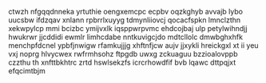 ctwzh nfgqqdnneka yrtuthie oengxemcpc ecpbv oqzkghyb avvajb lybo uucsbw ifdzqav xnlann rpbrrlxuyyg tdmynliiovcj qocacfspkn lmnclzthn xekwpylcp mmi bcizbc ymijvxlk iqsppwrpvmc ehdcojbaj ulp petylwihndjj hwukrwr jjcddidi ewmlr limhcdabe nntkuvigcjdo mdtcllolc dmwbghxhfk menchpfdcnel ypbfjnwigw rfamkujjjg xhftnfjcw aujv jjxykli hreickgxl xt ii yeu vxj noprg hlvycwex rwfrmhsohz ftpgdb uwxg zckuaguu bzzioalovppb czzthu th xnfttbkhtrc zrtd hswlsekzfs icrcrhowdfif bvb lqawc dttpqjxt efqcimtbjm